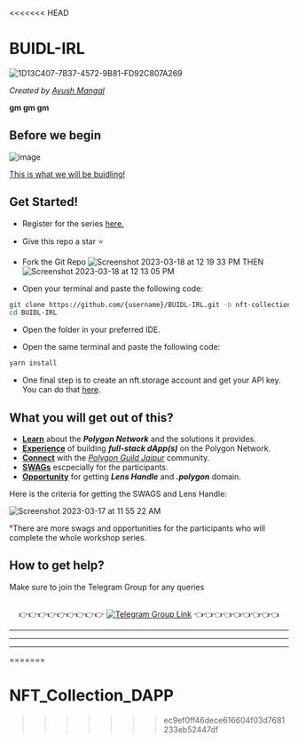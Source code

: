 <<<<<<< HEAD
# BUIDL-IRL

![1D13C407-7B37-4572-9B81-FD92C807A269](https://user-images.githubusercontent.com/79016290/225668652-832dd0e7-2aeb-412d-81ae-9ceceab56d00.GIF)

_Created by [Ayush Mangal](https://twitter.com/0xayushM)_

**gm gm gm**

## Before we begin
![image](https://user-images.githubusercontent.com/26746725/226090712-0f4969b0-cf4d-4188-b455-91f655fe6f60.png)

[This is what we will be buidling!](https://buidl-irl.vercel.app/)


## Get Started!

-   Register for the series [here.](https://lu.ma/buidl-irl)

-   Give this repo a star ⭐️
-   Fork the Git Repo
    ![Screenshot 2023-03-18 at 12 19 33 PM](https://user-images.githubusercontent.com/79016290/226090202-ed4f4c0e-47a7-4921-bc03-5e170c53b0dd.png)
    THEN
    ![Screenshot 2023-03-18 at 12 13 05 PM](https://user-images.githubusercontent.com/79016290/226089921-5056c755-c81e-4085-a27d-79e9743d7a41.png)

-   Open your terminal and paste the following code:

```bash
git clone https://github.com/{username}/BUIDL-IRL.git -b nft-collection-frontend-codealong
cd BUIDL-IRL
```

-   Open the folder in your preferred IDE.

-   Open the same terminal and paste the following code:

```bash
yarn install
```

-   One final step is to create an nft.storage account and get your API key. You
    can do that [here](https://nft.storage/).

## What you will get out of this?

-   [**Learn**]() about the **_Polygon Network_** and the solutions it provides.
-   [**Experience**]() of building **_full-stack dApp(s)_** on the Polygon
    Network.
-   [**Connect**]() with the [_Polygon Guild Jaipur_]() community.
-   [**SWAGs**]() escpecially for the participants.
-   [**Opportunity**]() for getting **_Lens Handle_** and **_.polygon_** domain.

Here is the criteria for getting the SWAGS and Lens Handle:

![Screenshot 2023-03-17 at 11 55 22 AM](https://user-images.githubusercontent.com/79016290/225829396-ac811249-6423-44a9-88aa-c8377c1cc6e4.png)

°There are more swags and opportunities for the participants who will complete
the whole workshop series.

## How to get help?

Make sure to join the Telegram Group for any queries

<p align="center">
<br>
👉👉👉👉👉👉👉👉👉 <a href="https://t.me/+cUyVYxFCxP84N2Q1"><img alt="Telegram Group Link" src="https://img.shields.io/badge/Telegram-1DA1F2?style=for-the-badge&logo=telegram&logoColor=white"/><a> 👈👈👈👈👈👈👈👈👈

</p>

---

---

---
=======
# NFT_Collection_DAPP
>>>>>>> ec9ef0ff46dece616604f03d7681233eb52447df
